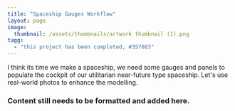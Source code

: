 ```yaml
---
title: "Spaceship Gauges Workflow"
layout: page
image: 
  thumbnail: /assets/thumbnails/artwork thumbnail (1).png
tagg:
  - "this project has been completed, #357683"
---
```

I think its time we make a spaceship, we need some gauges and panels to populate the cockpit of our utilitarian near-future type spaceship. Let's use real-world photos to enhance the modelling.

### Content still needs to be formatted and added here.
